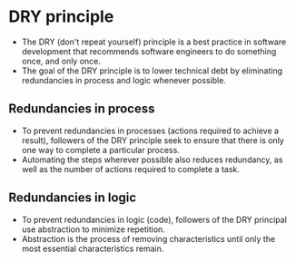 
# DRY principle
- The DRY (don't repeat yourself) principle is a best practice in software development that recommends software engineers to do something once, and only once.
- The goal of the DRY principle is to lower technical debt by eliminating redundancies in process and logic whenever possible.

## Redundancies in process
- To prevent redundancies in processes (actions required to achieve a result), followers of the DRY principle seek to ensure that there is only one way to complete a particular process. 
- Automating the steps wherever possible also reduces redundancy, as well as the number of actions required to complete a task.

## Redundancies in logic
- To prevent redundancies in logic (code), followers of the DRY principal use abstraction to minimize repetition. 
- Abstraction is the process of removing characteristics until only the most essential characteristics remain.